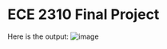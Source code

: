 # ECE 2310 Final Project
Here is the output:
![image](https://github.com/pixelatedknight27/ECE2310Final/assets/97324570/fe2a29ad-53ae-48ca-81f0-bb41f8a9eaeb)
